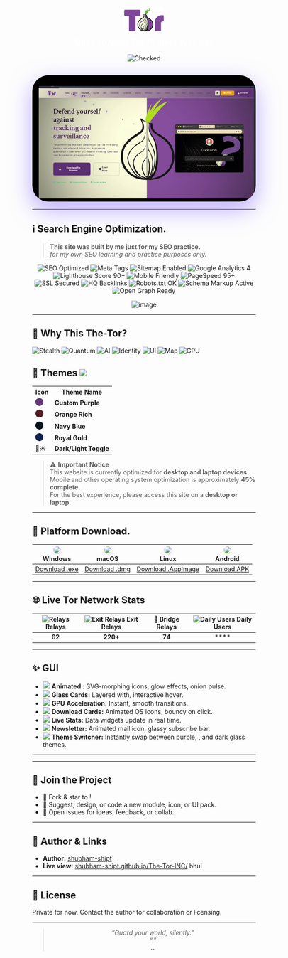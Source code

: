 <div style="text-align:center;">
  <!-- Logo div -->
  <div>
    <a href="https://shubham-shipt.github.io/Tor-Project" target="_blank">
      <img src="resrc/main.png" 
           alt="Tor Icon" 
           style="width:90px; height:auto;" />
    </a>
  </div>

 
  <div style="margin-top:10px; font-family:'Poppins', sans-serif; font-size:20px; font-weight:600;">
    <a href="https://shubham-shipt.github.io/Tor-Project/" target="_blank" style="text-decoration:none; color:#fff;">
      Click to view Tor Project Website
    </a>
  </div>
</div>

<div align="center" style="padding: 16px 0;">
  <img src="https://img.icons8.com/color/128/7d5fff/security-checked.png" width="64" alt="Checked"/>
</div>

<div align="center" style="margin-top:1em;margin-bottom:1em;">
  
  <img src="resrc/giphy-ezgif.com-video-to-gif-converter.gif" width="700" alt="Demo GIF" style="border-radius:36px;box-shadow:0 18px 50px #7d5fff88"/>
</div>

---

## ℹ️ Search Engine Optimization.

> **This site was built by me just for my SEO practice.**  
>  *for my own SEO learning and practice purposes only.*


<div align="center" style="margin: 8px 0;">
  <img src="https://img.shields.io/badge/SEO-Optimized-brightgreen?style=flat-square&logo=google&logoColor=white" alt="SEO Optimized"/>
  <img src="https://img.shields.io/badge/Meta%20Tags-Complete-blue?style=flat&logo=code&logoColor=white" alt="Meta Tags"/>
  <img src="https://img.shields.io/badge/Sitemap-Enabled-ff6b81?style=flat-square&logo=simple-icons&logoColor=white" alt="Sitemap Enabled"/>
  <img src="https://img.shields.io/badge/Analytics-GA4-54a0ff?style=plastic&logo=google-analytics&logoColor=yellow" alt="Google Analytics 4"/>
  <img src="https://img.shields.io/badge/Lighthouse-Score%2090%2B-10ac84?style=flat&logo=lighthouse&logoColor=white" alt="Lighthouse Score 90+"/>
  <img src="https://img.shields.io/badge/Mobile-Friendly-ffd34e?style=flat-square&logo=android&logoColor=white" alt="Mobile Friendly"/>
  <img src="https://img.shields.io/badge/PageSpeed-95%2B-7d5fff?style=plastic&logo=pagespeedinsights&logoColor=white" alt="PageSpeed 95+"/>
  <img src="https://img.shields.io/badge/SSL-Secured-5f27cd?style=flat-square&logo=letsencrypt&logoColor=white" alt="SSL Secured"/>
  <img src="https://img.shields.io/badge/Backlinks-HQ-8d72e1?style=flat&logo=ahrefs&logoColor=white" alt="HQ Backlinks"/>
  <img src="https://img.shields.io/badge/Robots.txt-OK-a4f86e?style=flat-square&logo=codesignal&logoColor=white" alt="Robots.txt OK"/>
  <img src="https://img.shields.io/badge/Schema%20Markup-Active-ff9f43?style=flat-square&logo=structureddatamarkup&logoColor=white" alt="Schema Markup Active"/>
  <img src="https://img.shields.io/badge/Open%20Graph-Ready-ff6b81?style=flat&logo=opengraph&logoColor=white" alt="Open Graph Ready"/>
</div>

<p align="center">
  <img src="https://github.com/user-attachments/assets/e2bf3a79-c850-4eaf-9c62-dde052670b3c" 
       alt="image" width="696" height="318">
</p>


---

## 🚀 Why This The-Tor?

![Stealth](https://img.shields.io/badge/Stealth-7d5fff?style=flat&logo=ghost&logoColor=white)
![Quantum](https://img.shields.io/badge/Quantum-5f27cd?style=flat-square&logo=lock&logoColor=white)
![AI](https://img.shields.io/badge/AI-ffd34e?style=plastic&logo=openai&logoColor=black)
![Identity](https://img.shields.io/badge/Identity-10ac84?style=flat&logo=fingerprint&logoColor=white)
![UI](https://img.shields.io/badge/UI-ff6b81?style=flat-square&logo=figma&logoColor=white)
![Map](https://img.shields.io/badge/Map-54a0ff?style=plastic&logo=torbrowser&logoColor=white)
![GPU](https://img.shields.io/badge/GPU-222f3e?style=flat&logo=nvidia&logoColor=green)


## 🎨 Themes <img src="https://img.icons8.com/fluency/32/7d5fff/color-palette.png"/>

<table>
  <tr>
    <th>Icon</th><th>Theme Name</th>
  </tr>
  <tr>
    <td><span style="display:inline-block;width:18px;height:18px;background:#613976;border-radius:50%;"></span></td>
    <td><b>Custom Purple</b></td>
  </tr>
  <tr>
    <td><span style="display:inline-block;width:18px;height:18px;background:#561C24;border-radius:50%;"></span></td>
    <td><b>Orange Rich</b></td>
  </tr>
  <tr>
    <td><span style="display:inline-block;width:18px;height:18px;background:#06141B;border-radius:50%;"></span></td>
    <td><b>Navy Blue</b></td>
  </tr>
  <tr>
    <td><span style="display:inline-block;width:18px;height:18px;background:#10214b;border-radius:50%;"></span></td>
    <td><b>Royal Gold</b></td>
  </tr>
  <tr>
    <td>🌙☀️</td>
    <td><b>Dark/Light Toggle</b></td>
  </tr>
</table>



> ⚠️ **Important Notice**  
> This website is currently optimized for **desktop and laptop devices**.  
> Mobile and other operating system optimization is approximately **45% complete**.  
> For the best experience, please access this site on a **desktop or laptop**.

---

## 🚀 Platform Download.

<div align="center">

| <img src="https://img.icons8.com/color/48/7d5fff/windows8.png" style="border-radius:18px;box-shadow:0 2px 8px #7d5fff44"/> <br> **Windows** | <img src="https://img.icons8.com/color/48/7d5fff/mac-os.png" style="border-radius:18px;box-shadow:0 2px 8px #8d72e144"/> <br> **macOS** | <img src="https://img.icons8.com/color/48/7d5fff/linux.png" style="border-radius:18px;box-shadow:0 2px 8px #7d5fff44"/> <br> **Linux** | <img src="https://img.icons8.com/color/48/7d5fff/android-os.png" style="border-radius:18px;box-shadow:0 2px 8px #a4f86e44"/> <br> **Android** |
|:---:|:---:|:---:|:---:|
| [Download .exe](https://shubham-shipt.github.io/Tor-Project/src/download.html) | [Download .dmg](https://shubham-shipt.github.io/Tor-Project/src/download-mobile.html) | [Download .AppImage](https://shubham-shipt.github.io/Tor-Project/src/download.html) | [Download APK](https://shubham-shipt.github.io/Tor-Project/src/download-mobile.html) |

</div>

---


## 🌐 Live Tor Network Stats

| <img src="https://img.icons8.com/fluency/32/000000/network.png" alt="Relays"/> Relays | <img src="https://img.icons8.com/fluency/32/000000/exit.png" alt="Exit Relays"/> Exit Relays | 🌉 Bridge Relays | <img src="https://img.icons8.com/fluency/32/000000/conference-call.png" alt="Daily Users"/> Daily Users |
|:--------------------:|:-------------------------:|:--------------------------:|:-----------------------------:|
| **62**           | **220+**                | **74**                 | ****                |

---

## ✨ GUI 

- <img src="https://img.icons8.com/color/32/7d5fff/firework-explosion.png"/> **Animated  :** SVG-morphing icons, glow effects, onion pulse.
- <img src="https://img.icons8.com/color/32/7d5fff/blur.png"/> **Glass Cards:** Layered with, interactive hover.
- <img src="https://img.icons8.com/color/32/7d5fff/processor.png"/> **GPU Acceleration:** Instant, smooth transitions.
- <img src="https://img.icons8.com/color/32/7d5fff/smartphone-tablet.png"/> **Download Cards:** Animated OS icons, bouncy on click.
- <img src="https://img.icons8.com/color/32/7d5fff/bar-chart.png"/> **Live Stats:** Data widgets update in real time.
- <img src="https://img.icons8.com/color/32/7d5fff/new-post.png"/> **Newsletter:** Animated mail icon, glassy subscribe bar.
- <img src="https://img.icons8.com/color/32/7d5fff/settings.png"/> **Theme Switcher:** Instantly swap between purple, , and dark glass themes.

---



---


## 🤝 Join the Project

- 🍴 Fork & star to !
- 💜 Suggest, design, or code a new module, icon, or UI pack.
- 💬 Open issues for ideas, feedback, or collab.

---

## 👤 Author & Links

- **Author:** [shubham-shipt](https://github.com/shubham-shipt)
- **Live view:** [shubham-shipt.github.io/The-Tor-INC/](https://shubham-shipt.github.io/Tor-Project/)
bhul
---

## 📝 License

Private for now. Contact the author for collaboration or licensing.

---

> <div align="center"><i>
> “Guard your world, silently.”<br>
> “.”<br>
> <b> ..</b> 
> </i></div>
